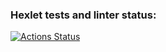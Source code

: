 ### Hexlet tests and linter status:
[![Actions Status](https://github.com/VimLoko/backend-project-lvl3/workflows/hexlet-check/badge.svg)](https://github.com/VimLoko/backend-project-lvl3/actions)